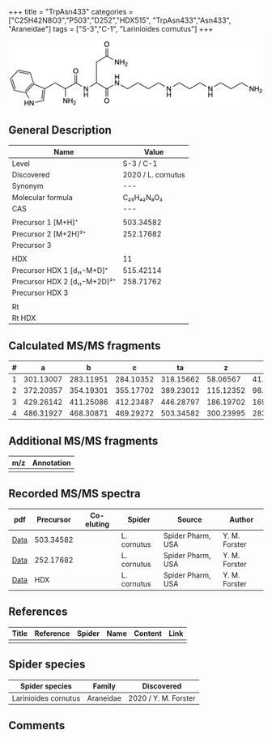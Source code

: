 +++
title = "TrpAsn433"
categories = ["C25H42N8O3","P503","D252","HDX515",
"TrpAsn433","Asn433",
"Araneidae"]
tags = ["S-3","C-1",
"Larinioides cornutus"]
+++

![](/img/TrpAsn433.png)

## General Description

| Name                       | Value              |
|----------------------------|--------------------|
| Level                      | S-3 / C-1          |
| Discovered                 | 2020 / L. cornutus |
| Synonym                    | ---                |
| Molecular formula            | C₂₅H₄₂N₈O₃           |
| CAS                          | ---                  |
|                              |                      |
| Precursor 1 [M+H]⁺           | 503.34582            |
| Precursor 2 [M+2H]²⁺         | 252.17682            |
| Precursor 3                  |                      |
|                              |                      |
| HDX                          | 11                   |
| Precursor HDX 1 [d₁₁-M+D]⁺   | 515.42114            |
| Precursor HDX 2 [d₁₁-M+2D]²⁺ | 258.71762            |
| Precursor HDX 3            |                    |
|                            |                    |
| Rt                         |                    |
| Rt HDX                     |                    |

## Calculated MS/MS fragments

| # | a         | b         | c         | ta        | z         | y         | tz        |
|---|-----------|-----------|-----------|-----------|-----------|-----------|-----------|
| 1 | 301.13007 | 283.11951 | 284.10352 | 318.15662 | 58.06567 | 41.03912 | 75.09222 |
| 2 | 372.20357 | 354.19301 | 355.17702 | 389.23012 | 115.12352 | 98.09697 | 132.15007 |
| 3 | 429.26142 | 411.25086 | 412.23487 | 446.28797 | 186.19702 | 169.17047 | 203.22357 |
| 4 | 486.31927 | 468.30871 | 469.29272 | 503.34582 | 300.23995 | 283.21340 | 317.26650 |

## Additional MS/MS fragments

| m/z | Annotation |
|-----|------------|
|     |            |

## Recorded MS/MS spectra

| pdf                                             | Precursor | Co-eluting | Spider      | Source                       | Author        |
|-------------------------------------------------|-----------|------------|-------------|------------------------------|---------------|
| [Data](/pdf/L-cornutus/503_TrpAsn433_Lc.pdf) | 503.34582 |           | L. cornutus | Spider Pharm, USA | Y. M. Forster |
| [Data](/pdf/L-cornutus/503_TrpAsn433_Lc_2.pdf) | 252.17682 |           | L. cornutus | Spider Pharm, USA | Y. M. Forster |
| [Data](/pdf/L-cornutus/503_TrpAsn433_Lc_HDX.pdf) | HDX |           | L. cornutus | Spider Pharm, USA | Y. M. Forster |


## References

| Title | Reference | Spider | Name | Content | Link |
|-------|-----------|--------|------|---------|------|
|       |           |        |      |         |      |

## Spider species

| Spider species     | Family     | Discovered           |
|--------------------|------------|----------------------|
| Larinioides cornutus | Araneidae | 2020 / Y. M. Forster |


## Comments